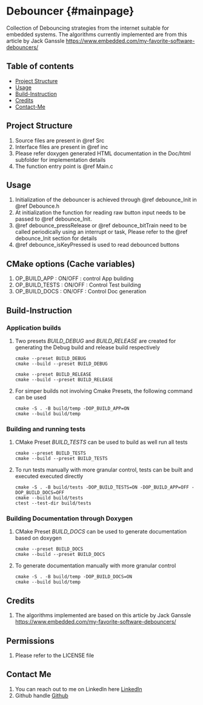 # Debouncer {#mainpage}

Collection of Debouncing strategies from the internet suitable for embedded systems. The algorithms currently implemented are from this article by Jack Ganssle <https://www.embedded.com/my-favorite-software-debouncers/>

## Table of contents

- [Project Structure](#project-structure)
- [Usage](#project-structure)
- [Build-Instruction](#build-instruction)
- [Credits](#credits)
- [Contact-Me](#contact-me)

## Project Structure

1. Source files are present in @ref Src
2. Interface files are present in @ref inc
3. Please refer doxygen generated HTML documentation in the Doc/html subfolder for implementation details
4. The function entry point is @ref Main.c

## Usage

1. Initialization of the debouncer is achieved through @ref debounce_Init in @ref Debounce.h
2. At initialization the function for reading raw button input needs to be passed to @ref debounce_Init.
3. @ref debounce_pressRelease or @ref debounce_bitTrain need to be called periodically using an interrupt or task, Please refer to the @ref debounce_Init section for details
4. @ref debounce_isKeyPressed is used to read debounced buttons

## CMake options (Cache variables)

1. OP_BUILD_APP    : ON/OFF : control App building
2. OP_BUILD_TESTS  : ON/OFF : Control Test building
3. OP_BUILD_DOCS   : ON/OFF : Control Doc generation

## Build-Instruction

### Application builds

1. Two presets *BUILD_DEBUG* and *BUILD_RELEASE* are created for generating the Debug build and release build respectively

    ```code
    cmake --preset BUILD_DEBUG
    cmake --build --preset BUILD_DEBUG
    ```

    ```code
    cmake --preset BUILD_RELEASE
    cmake --build --preset BUILD_RELEASE
    ```

2. For simper builds not involving Cmake Presets, the following command can be used

    ```code
    cmake -S . -B build/temp -DOP_BUILD_APP=ON
    cmake --build build/temp
    ```

### Building and running tests

1. CMake Preset *BUILD_TESTS* can be used to build as well run all tests

    ```code
    cmake --preset BUILD_TESTS
    cmake --build --preset BUILD_TESTS
    ```

2. To run tests manually with more granular control, tests can be built and executed executed directly

    ```code
    cmake -S . -B build/tests -DOP_BUILD_TESTS=ON -DOP_BUILD_APP=OFF -DOP_BUILD_DOCS=OFF
    cmake --build build/tests
    ctest --test-dir build/tests
    ```

### Building Documentation through Doxygen

1. CMake Preset *BUILD_DOCS* can be used to generate documentation based on doxygen

    ```code
    cmake --preset BUILD_DOCS
    cmake --build --preset BUILD_DOCS
    ```

2. To generate documentation manually with more granular control

    ```code
    cmake -S . -B build/temp -DOP_BUILD_DOCS=ON
    cmake --build build/temp
    ```

## Credits

1. The algorithms implemented are based on this article by Jack Ganssle
<https://www.embedded.com/my-favorite-software-debouncers/>

## Permissions

1. Please refer to the LICENSE file

## Contact Me

1. You can reach out to me on LinkedIn here [LinkedIn](https://www.linkedin.com/in/vishal-keshava-murthy-8a2ba1a7/)
2. Github handle [Github](https://github.com/VKM96)
